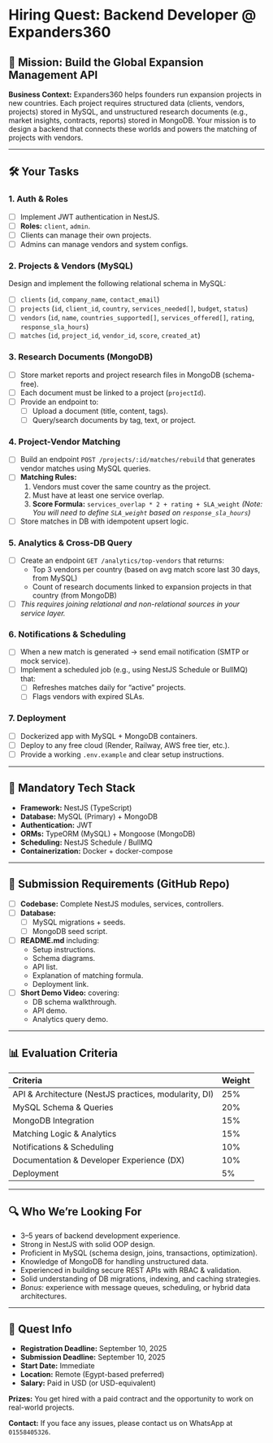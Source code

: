 # Hiring Quest: Backend Developer @ Expanders360

## 🎯 Mission: Build the Global Expansion Management API

**Business Context:**
Expanders360 helps founders run expansion projects in new countries. Each project requires structured data (clients, vendors, projects) stored in MySQL, and unstructured research documents (e.g., market insights, contracts, reports) stored in MongoDB. Your mission is to design a backend that connects these worlds and powers the matching of projects with vendors.

---

## 🛠️ Your Tasks

### 1. Auth & Roles

- [ ] Implement JWT authentication in NestJS.
- [ ] **Roles:** `client`, `admin`.
- [ ] Clients can manage their own projects.
- [ ] Admins can manage vendors and system configs.

### 2. Projects & Vendors (MySQL)

Design and implement the following relational schema in MySQL:

- [ ] `clients` (`id`, `company_name`, `contact_email`)
- [ ] `projects` (`id`, `client_id`, `country`, `services_needed[]`, `budget`, `status`)
- [ ] `vendors` (`id`, `name`, `countries_supported[]`, `services_offered[]`, `rating`, `response_sla_hours`)
- [ ] `matches` (`id`, `project_id`, `vendor_id`, `score`, `created_at`)

### 3. Research Documents (MongoDB)

- [ ] Store market reports and project research files in MongoDB (schema-free).
- [ ] Each document must be linked to a project (`projectId`).
- [ ] Provide an endpoint to:
  - [ ] Upload a document (title, content, tags).
  - [ ] Query/search documents by tag, text, or project.

### 4. Project-Vendor Matching

- [ ] Build an endpoint `POST /projects/:id/matches/rebuild` that generates vendor matches using MySQL queries.
- [ ] **Matching Rules:**
  1.  Vendors must cover the same country as the project.
  2.  Must have at least one service overlap.
  3.  **Score Formula:** `services_overlap * 2 + rating + SLA_weight`
      _(Note: You will need to define `SLA_weight` based on `response_sla_hours`)_
- [ ] Store matches in DB with idempotent upsert logic.

### 5. Analytics & Cross-DB Query

- [ ] Create an endpoint `GET /analytics/top-vendors` that returns:
  - Top 3 vendors per country (based on avg match score last 30 days, from MySQL)
  - Count of research documents linked to expansion projects in that country (from MongoDB)
- [ ] _This requires joining relational and non-relational sources in your service layer._

### 6. Notifications & Scheduling

- [ ] When a new match is generated → send email notification (SMTP or mock service).
- [ ] Implement a scheduled job (e.g., using NestJS Schedule or BullMQ) that:
  - [ ] Refreshes matches daily for “active” projects.
  - [ ] Flags vendors with expired SLAs.

### 7. Deployment

- [ ] Dockerized app with MySQL + MongoDB containers.
- [ ] Deploy to any free cloud (Render, Railway, AWS free tier, etc.).
- [ ] Provide a working `.env.example` and clear setup instructions.

---

## 🧰 Mandatory Tech Stack

- **Framework:** NestJS (TypeScript)
- **Database:** MySQL (Primary) + MongoDB
- **Authentication:** JWT
- **ORMs:** TypeORM (MySQL) + Mongoose (MongoDB)
- **Scheduling:** NestJS Schedule / BullMQ
- **Containerization:** Docker + docker-compose

---

## 📝 Submission Requirements (GitHub Repo)

- [ ] **Codebase:** Complete NestJS modules, services, controllers.
- [ ] **Database:**
  - [ ] MySQL migrations + seeds.
  - [ ] MongoDB seed script.
- [ ] **README.md** including:
  - Setup instructions.
  - Schema diagrams.
  - API list.
  - Explanation of matching formula.
  - Deployment link.
- [ ] **Short Demo Video:** covering:
  - DB schema walkthrough.
  - API demo.
  - Analytics query demo.

---

## 📊 Evaluation Criteria

| Criteria                                              | Weight |
| :---------------------------------------------------- | :----- |
| API & Architecture (NestJS practices, modularity, DI) | 25%    |
| MySQL Schema & Queries                                | 20%    |
| MongoDB Integration                                   | 15%    |
| Matching Logic & Analytics                            | 15%    |
| Notifications & Scheduling                            | 10%    |
| Documentation & Developer Experience (DX)             | 10%    |
| Deployment                                            | 5%     |

---

## 🔍 Who We’re Looking For

- 3–5 years of backend development experience.
- Strong in NestJS with solid OOP design.
- Proficient in MySQL (schema design, joins, transactions, optimization).
- Knowledge of MongoDB for handling unstructured data.
- Experienced in building secure REST APIs with RBAC & validation.
- Solid understanding of DB migrations, indexing, and caching strategies.
- _Bonus:_ experience with message queues, scheduling, or hybrid data architectures.

---

## 💼 Quest Info

- **Registration Deadline:** September 10, 2025
- **Submission Deadline:** September 10, 2025
- **Start Date:** Immediate
- **Location:** Remote (Egypt-based preferred)
- **Salary:** Paid in USD (or USD-equivalent)

**Prizes:** You get hired with a paid contract and the opportunity to work on real-world projects.

**Contact:** If you face any issues, please contact us on WhatsApp at `01558405326`.
